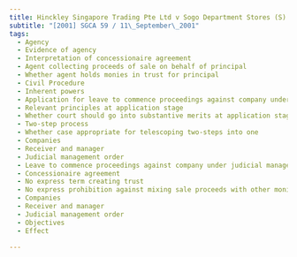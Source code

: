 ```yaml
---
title: Hinckley Singapore Trading Pte Ltd v Sogo Department Stores (S) Pte Ltd (under judicial 
subtitle: "[2001] SGCA 59 / 11\_September\_2001"
tags:
  - Agency
  - Evidence of agency
  - Interpretation of concessionaire agreement
  - Agent collecting proceeds of sale on behalf of principal
  - Whether agent holds monies in trust for principal
  - Civil Procedure
  - Inherent powers
  - Application for leave to commence proceedings against company under judicial management
  - Relevant principles at application stage
  - Whether court should go into substantive merits at application stage
  - Two-step process
  - Whether case appropriate for telescoping two-steps into one
  - Companies
  - Receiver and manager
  - Judicial management order
  - Leave to commence proceedings against company under judicial management
  - Concessionaire agreement
  - No express term creating trust
  - No express prohibition against mixing sale proceeds with other monies
  - Companies
  - Receiver and manager
  - Judicial management order
  - Objectives
  - Effect

---
```


